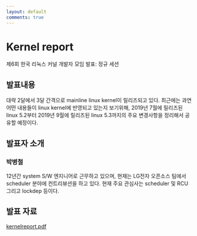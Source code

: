 ```yaml
---
layout: default
comments: true
---
```


# Kernel report
제6회 한국 리눅스 커널 개발자 모임 발표: 정규 세션

## 발표내용
대략 2달에서 3달 간격으로 mainline linux kernel이 릴리즈되고 있다.
최근에는 과연 어떤 내용들이 linux kernel에 반영되고 있는지 보기위해,
2019년 7월에 릴리즈된 linux 5.2부터 2019년 9월에 릴리즈된 linux
5.3까지의 주요 변경사항을 정리해서 공유할 예정이다.

## 발표자 소개

### 박병철
12년간 system S/W 엔지니어로 근무하고 있으며, 현재는 LG전자 오픈소스
팀에서 scheduler 분야에 컨트리뷰션을 하고 있다. 현재 주요 관심사는
scheduler 및 RCU 그리고 lockdep 등이다.

## 발표 자료
[kernelreport.pdf](https://github.com/kernel-dev-ko/kernel-dev-ko.github.io/raw/master/6th/session-01/kernelreport.pdf)
